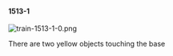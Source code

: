 #### 1513-1
![train-1513-1-0.png](https://github.com/lil-lab/nlvr/raw/master/nlvr/train/images/48/train-1513-1-0.png "train-1513-1-0.png")

There are two yellow objects touching the base